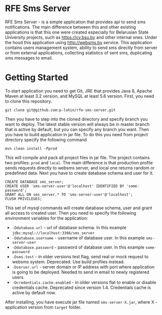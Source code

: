# RFE Sms Server
RFE Sms Server - is a simple application that provides api to send sms notifications. The main difference between this and other existing applications is that this one were created especially for Belarusian State University projects, such as https://cv.bsu.by and other internal ones. Under the hood this application using http://websms.by service.
This application contains users management system, ability to send sms directly from server or from external applications, collecting statistics of sent sms, duplicating sms messages to email.

# Getting Started
To start application you need to get Git, JRE that provides Java 8, Apache Maven at least 3.2 version, and MySQL at least 5.6 version.
First, you need to clone this repository.
```
git clone git@github.com:p-luhin/rfe-sms-server.git
```
Then you have to step into the cloned directory and specify branch you want to deploy. The latest stable version will always be in master branch that is active by default, but you can specify any branch you want.
Then you have to build application in jar file. To do this you need from project directory specify the following command
```
mvn clean install -Pprod
```
This will compile and pack all project files in jar file.
The project contains two profiles: ```prod``` and ```local```. The main difference is that production profile sends requests directly to websms server, and local one returns random or predefined data.
Next you have to create database schema and user for it.
```
CREATE DATABASE sms_server;
CREATE USER 'sms-server-user'@'localhost' IDENTIFIED BY 'some-password';
GRANT ALL ON sms_server.* TO 'sms-server-user'@'localhost';
FLUSH PRIVILEGES;
```
This set of mysql commands will create database schema, user and grant all access to created user.
Then you need to specify the following environment variables for the application:
* ```-Ddatabase.url``` - url of database schema. In this example ```jdbc:mysql://localhost:3306/sms_server```
* ```-Ddatabase.username``` - username of database user. In this example ```sms-server-user```
* ```-Ddatabase.password``` - password of database user. In this example ```some-password```
* ```-Dsms.test``` - in older versions test flag, send real or mock request to websms system. Deprecated. Use build profiles instead.
* ```-Dserver.url``` - server domain or IP address with port where application is going to be deployed. Needed to send in email to newly registered users.
* ```-Dcredentials.cache.enabled``` - in older versions flat to enable or disable credentials cache. Deprecated since version 1.4. Credentials cache is active by default now.

After installing, you have execute jar file named ```sms-server-X.jar```, where X - application version from ```target``` folder.
